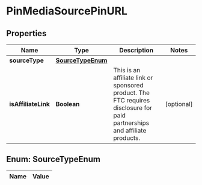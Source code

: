 

# PinMediaSourcePinURL

## Properties

Name | Type | Description | Notes
------------ | ------------- | ------------- | -------------
**sourceType** | [**SourceTypeEnum**](#SourceTypeEnum) |  | 
**isAffiliateLink** | **Boolean** | This is an affiliate link or sponsored product. The FTC requires disclosure for paid partnerships and affiliate products. |  [optional]


## Enum: SourceTypeEnum

Name | Value
---- | -----




